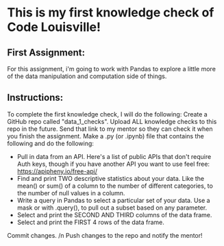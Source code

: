 # This is my first knowledge check of Code Louisville!

## First Assignment:
For this assignment, i'm going to work with Pandas to explore a little more of the data manipulation and computation side of things.

## Instructions:
To complete the first knowledge check, I will do the following:
Create a GitHub repo called "data_1_checks". Upload ALL knowledge checks to this repo in the future.
Send that link to my mentor so they can check it when you finish the assignment.
Make a .py (or .ipynb) file that contains the following and do the following:
  * Pull in data from an API. Here's a list of public APIs that don't require Auth keys, though if you have another API you want to use feel free: https://apipheny.io/free-api/
  * Find and print TWO descriptive statistics about your data. Like the mean() or sum() of a column to the number of different categories, to the number of null values in a column.
  * Write a query in Pandas to select a particular set of your data. Use a mask or with .query(), to pull out a subset based on any parameter.
  * Select and print the SECOND AND THIRD columns of the data frame.
  * Select and print the FIRST 4 rows of the data frame.


Commit changes. /n
Push changes to the repo and notify the mentor!
